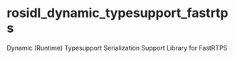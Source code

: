 # rosidl_dynamic_typesupport_fastrtps
Dynamic (Runtime) Typesupport Serialization Support Library for FastRTPS
